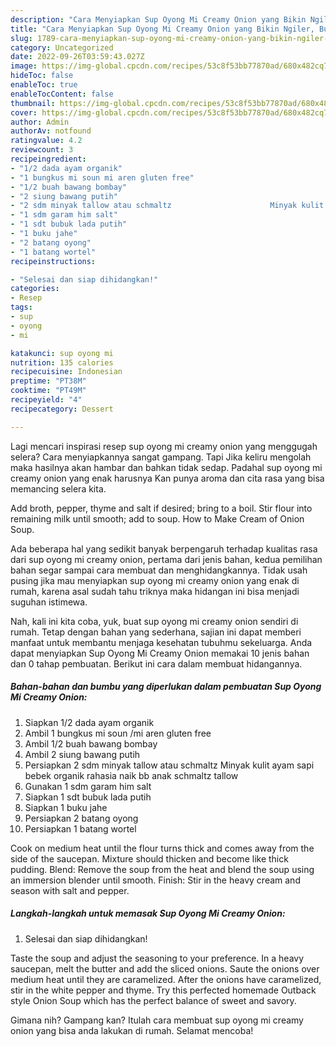 ```yaml
---
description: "Cara Menyiapkan Sup Oyong Mi Creamy Onion yang Bikin Ngiler, Buat Buka Puasa Bisa Manjain Lidah"
title: "Cara Menyiapkan Sup Oyong Mi Creamy Onion yang Bikin Ngiler, Buat Buka Puasa Bisa Manjain Lidah"
slug: 1789-cara-menyiapkan-sup-oyong-mi-creamy-onion-yang-bikin-ngiler-buat-buka-puasa-bisa-manjain-lidah
category: Uncategorized
date: 2022-09-26T03:59:43.027Z
image: https://img-global.cpcdn.com/recipes/53c8f53bb77870ad/680x482cq70/sup-oyong-mi-creamy-onion-foto-resep-utama.jpg
hideToc: false
enableToc: true
enableTocContent: false
thumbnail: https://img-global.cpcdn.com/recipes/53c8f53bb77870ad/680x482cq70/sup-oyong-mi-creamy-onion-foto-resep-utama.jpg
cover: https://img-global.cpcdn.com/recipes/53c8f53bb77870ad/680x482cq70/sup-oyong-mi-creamy-onion-foto-resep-utama.jpg
author: Admin
authorAv: notfound
ratingvalue: 4.2
reviewcount: 3
recipeingredient:
- "1/2 dada ayam organik"
- "1 bungkus mi soun mi aren gluten free"
- "1/2 buah bawang bombay"
- "2 siung bawang putih"
- "2 sdm minyak tallow atau schmaltz                      Minyak kulit ayam sapi bebek organik rahasia naik bb anak schmaltz tallow"
- "1 sdm garam him salt"
- "1 sdt bubuk lada putih"
- "1 buku jahe"
- "2 batang oyong"
- "1 batang wortel"
recipeinstructions:

- "Selesai dan siap dihidangkan!"
categories:
- Resep
tags:
- sup
- oyong
- mi

katakunci: sup oyong mi 
nutrition: 135 calories
recipecuisine: Indonesian
preptime: "PT38M"
cooktime: "PT49M"
recipeyield: "4"
recipecategory: Dessert

---
```



Lagi mencari inspirasi resep sup oyong mi creamy onion yang menggugah selera? Cara menyiapkannya sangat gampang. Tapi Jika keliru mengolah maka hasilnya akan hambar dan bahkan tidak sedap. Padahal sup oyong mi creamy onion yang enak harusnya Kan punya aroma dan cita rasa yang bisa memancing selera kita.


Add broth, pepper, thyme and salt if desired; bring to a boil. Stir flour into remaining milk until smooth; add to soup. How to Make Cream of Onion Soup.

Ada beberapa hal yang sedikit banyak berpengaruh terhadap kualitas rasa dari sup oyong mi creamy onion, pertama dari jenis bahan, kedua pemilihan bahan segar sampai cara membuat dan menghidangkannya. Tidak usah pusing jika mau menyiapkan sup oyong mi creamy onion yang enak di rumah, karena asal sudah tahu triknya maka hidangan ini bisa menjadi suguhan istimewa.


Nah, kali ini kita coba, yuk, buat sup oyong mi creamy onion sendiri di rumah. Tetap dengan bahan yang sederhana, sajian ini dapat memberi manfaat untuk membantu menjaga kesehatan tubuhmu sekeluarga. Anda dapat menyiapkan Sup Oyong Mi Creamy Onion memakai 10 jenis bahan dan 0 tahap pembuatan. Berikut ini cara dalam membuat hidangannya.

<!--inarticleads1-->

##### Bahan-bahan dan bumbu yang diperlukan dalam pembuatan Sup Oyong Mi Creamy Onion:

1. Siapkan 1/2 dada ayam organik
1. Ambil 1 bungkus mi soun /mi aren gluten free
1. Ambil 1/2 buah bawang bombay
1. Ambil 2 siung bawang putih
1. Persiapkan 2 sdm minyak tallow atau schmaltz                      Minyak kulit ayam sapi bebek organik rahasia naik bb anak schmaltz tallow
1. Gunakan 1 sdm garam him salt
1. Siapkan 1 sdt bubuk lada putih
1. Siapkan 1 buku jahe
1. Persiapkan 2 batang oyong
1. Persiapkan 1 batang wortel


Cook on medium heat until the flour turns thick and comes away from the side of the saucepan. Mixture should thicken and become like thick pudding. Blend: Remove the soup from the heat and blend the soup using an immersion blender until smooth. Finish: Stir in the heavy cream and season with salt and pepper. 

<!--inarticleads2-->

##### Langkah-langkah untuk memasak Sup Oyong Mi Creamy Onion:


1. Selesai dan siap dihidangkan!

Taste the soup and adjust the seasoning to your preference. In a heavy saucepan, melt the butter and add the sliced onions. Saute the onions over medium heat until they are caramelized. After the onions have caramelized, stir in the white pepper and thyme. Try this perfected homemade Outback style Onion Soup which has the perfect balance of sweet and savory. 

Gimana nih? Gampang kan? Itulah cara membuat sup oyong mi creamy onion yang bisa anda lakukan di rumah. Selamat mencoba!
